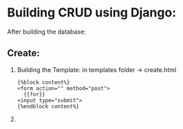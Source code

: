 # Building CRUD using Django:

After building the database:

## Create:
1. Building the Template:
   in templates folder -> create.html
   ```
   {%block content%}
   <form action="" method="post">
     {{for}}
   <input type="submit">
   {%endblock content%}
   ```
2. 